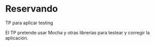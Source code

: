 # Reservando
TP para aplicar testing

El TP pretende usar Mocha y otras librerias para testear y corregir la aplicación.

